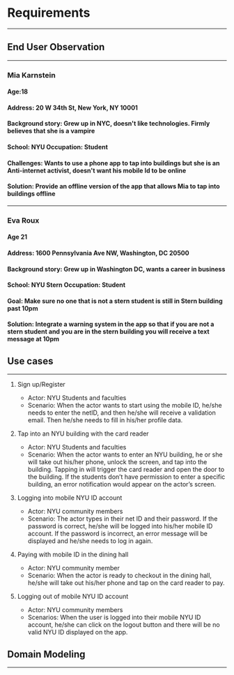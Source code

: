 # Requirements
---
## End User Observation
---
### Mia Karnstein

#### Age:18
#### Address: 20 W 34th St, New York, NY 10001
#### Background story: Grew up in NYC, doesn't like technologies. Firmly believes that she is a vampire
#### School: NYU Occupation: Student 
#### Challenges: Wants to use a phone app to tap into buildings but she is an Anti-internet activist, doesn't want his mobile Id to be online
#### Solution: Provide an offline version of the app that allows Mia to tap into buildings offline
---

### Eva Roux
#### Age 21
#### Address: 1600 Pennsylvania Ave NW, Washington, DC 20500
#### Background story: Grew up in Washington DC, wants a career in business
#### School: NYU Stern Occupation: Student
#### Goal: Make sure no one that is not a stern student is still in Stern building past 10pm
#### Solution: Integrate a warning system in the app so that if you are not a stern student and you are in the stern building you will receive a text message at 10pm


## Use cases
---
1. Sign up/Register
   - Actor: NYU Students and faculties
   - Scenario: When the actor wants to start using the mobile ID, he/she needs to enter the netID, and then he/she will receive a validation email. Then he/she needs to fill in his/her profile data.


2. Tap into an NYU building with the card reader
   - Actor: NYU Students and faculties
   - Scenario: When the actor wants to enter an NYU building, he or she will take out his/her phone, unlock the screen, and tap into the building. Tapping in will trigger the card reader and open the door to the building. If the students don’t have permission to enter a specific building, an error notification would appear on the actor’s screen.


3. Logging into mobile NYU ID account
   - Actor: NYU community members
   - Scenario: The actor types in their net ID and their password. If the password is correct, he/she will be logged into his/her mobile ID account. If the password is incorrect, an error message will be displayed and he/she needs to log in again.


4. Paying with mobile ID in the dining hall
   - Actor: NYU community member
   - Scenario: When the actor is ready to checkout in the dining hall, he/she will take out his/her phone and tap on the card reader to pay.


5. Logging out of mobile NYU ID account
   - Actor: NYU community members
   - Scenarios: When the user is logged into their mobile NYU ID account, he/she can click on the logout button and there will be no valid NYU ID displayed on the app.
 ## Domain Modeling
---
